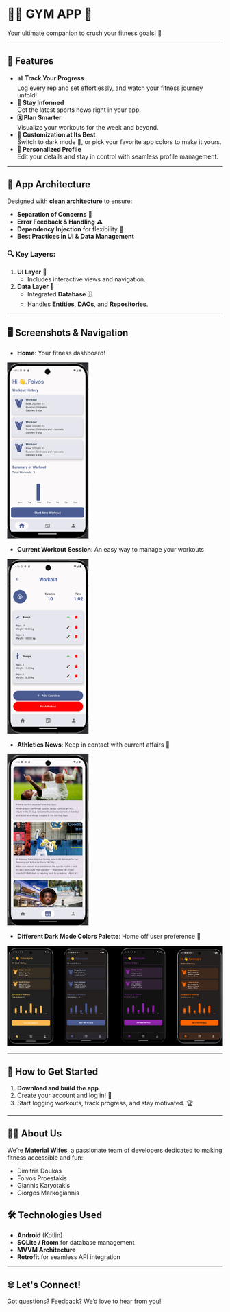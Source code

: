 # 🏋️‍♀️ GYM APP 📱  
Your ultimate companion to crush your fitness goals! 💪

---

## 🌟 Features  
- **📊 Track Your Progress**  
  Log every rep and set effortlessly, and watch your fitness journey unfold!  
- **📰 Stay Informed**  
  Get the latest sports news right in your app.  
- **🗓️ Plan Smarter**  
  Visualize your workouts for the week and beyond.  
- **🎨 Customization at Its Best**  
  Switch to dark mode 🌙, or pick your favorite app colors to make it yours.  
- **👤 Personalized Profile**  
  Edit your details and stay in control with seamless profile management.  

---

## 📱 App Architecture  
Designed with **clean architecture** to ensure:  
- **Separation of Concerns** 🧹  
- **Error Feedback & Handling** ⚠️  
- **Dependency Injection** for flexibility 💉  
- **Best Practices in UI & Data Management**  

### 🔍 Key Layers:  
1. **UI Layer** 🎨  
   - Includes interactive views and navigation.  
2. **Data Layer** 📂  
   - Integrated **Database** 🗄️.  
   - Handles **Entities**, **DAOs**, and **Repositories**.  

---

## 🖥️ Screenshots & Navigation  
- **Home**: Your fitness dashboard!

<img src="./screenshots/home.png" width="190px">

 - **Current Workout Session**: An easy way to manage your workouts

 <img src="./screenshots/workoutSession.png" width="190px">

 - **Athletics News**: Keep in contact with current affairs 📰

  <img src="./screenshots/news.png" width="190px">

 - **Different Dark Mode Colors Palette**: Home off user preference 🎨

<img src="./screenshots/homePalette.png">

---

## 🚀 How to Get Started  
1. **Download and build the app**.
2. Create your account and log in! 🔐  
3. Start logging workouts, track progress, and stay motivated. 🏆  

---

## 👨‍💻 About Us  
We’re **Material Wifes**, a passionate team of developers dedicated to making fitness accessible and fun:  
- Dimitris Doukas  
- Foivos Proestakis  
- Giannis Karyotakis  
- Giorgos Markogiannis  


## 🛠️ Technologies Used  
- **Android** (Kotlin)  
- **SQLite / Room** for database management  
- **MVVM Architecture**  
- **Retrofit** for seamless API integration  

---

## 🌐 Let's Connect!  
Got questions? Feedback? We’d love to hear from you!   
